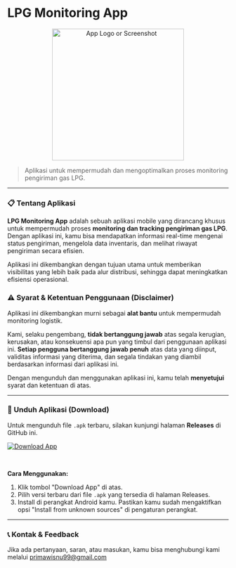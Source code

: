 # LPG Monitoring App

<p align="center">
  <img src="https://images.seeklogo.com/logo-png/38/1/pertamina-elpiji-logo-png_seeklogo-384686.png" alt="App Logo or Screenshot" width="300" />
</p>

> Aplikasi untuk mempermudah dan mengoptimalkan proses monitoring pengiriman gas LPG.

---

### **📋 Tentang Aplikasi**

**LPG Monitoring App** adalah sebuah aplikasi mobile yang dirancang khusus untuk mempermudah proses **monitoring dan tracking pengiriman gas LPG**. Dengan aplikasi ini, kamu bisa mendapatkan informasi real-time mengenai status pengiriman, mengelola data inventaris, dan melihat riwayat pengiriman secara efisien.

Aplikasi ini dikembangkan dengan tujuan utama untuk memberikan visibilitas yang lebih baik pada alur distribusi, sehingga dapat meningkatkan efisiensi operasional.

### **⚠️ Syarat & Ketentuan Penggunaan (Disclaimer)**

Aplikasi ini dikembangkan murni sebagai **alat bantu** untuk mempermudah monitoring logistik.

Kami, selaku pengembang, **tidak bertanggung jawab** atas segala kerugian, kerusakan, atau konsekuensi apa pun yang timbul dari penggunaan aplikasi ini. **Setiap pengguna bertanggung jawab penuh** atas data yang diinput, validitas informasi yang diterima, dan segala tindakan yang diambil berdasarkan informasi dari aplikasi ini.

Dengan mengunduh dan menggunakan aplikasi ini, kamu telah **menyetujui** syarat dan ketentuan di atas.

---

### **🚀 Unduh Aplikasi (Download)**

Untuk mengunduh file `.apk` terbaru, silakan kunjungi halaman **Releases** di GitHub ini.

[![Download App](https://img.shields.io/badge/Unduh_Aplikasi_APK-black?style=for-the-badge&logo=github&label=Download_APK)](https://github.com/nama-pengguna/nama-repo/releases)

<br/>

**Cara Menggunakan:**

1.  Klik tombol "Download App" di atas.
2.  Pilih versi terbaru dari file `.apk` yang tersedia di halaman Releases.
3.  Install di perangkat Android kamu. Pastikan kamu sudah mengaktifkan opsi "Install from unknown sources" di pengaturan perangkat.

---

### **📞 Kontak & Feedback**

Jika ada pertanyaan, saran, atau masukan, kamu bisa menghubungi kami melalui [primawisnu99@gmail.com](mailto:primawisnu99@gmail.com)
